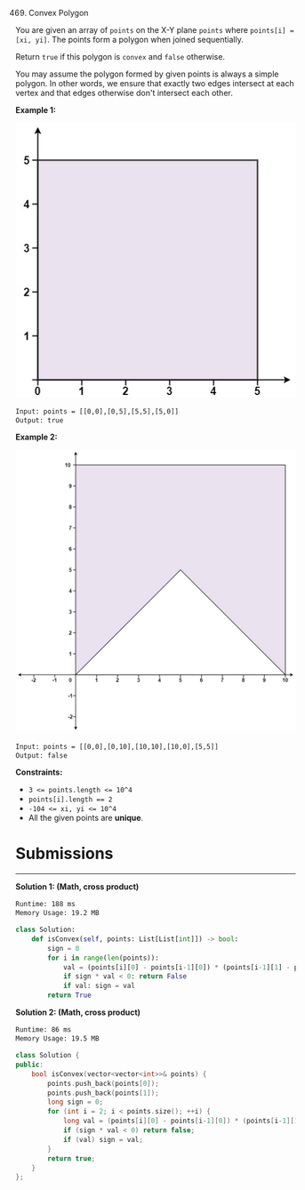 469. Convex Polygon

You are given an array of `points` on the X-Y plane `points` where `points[i] = [xi, yi]`. The points form a polygon when joined sequentially.

Return `true` if this polygon is `convex` and `false` otherwise.

You may assume the polygon formed by given points is always a simple polygon. In other words, we ensure that exactly two edges intersect at each vertex and that edges otherwise don't intersect each other.

 

**Example 1:**

![469_covpoly1-plane.jpg](img/469_covpoly1-plane.jpg)
```
Input: points = [[0,0],[0,5],[5,5],[5,0]]
Output: true
```

**Example 2:**

![469_covpoly2-plane.jpg](img/469_covpoly2-plane.jpg)
```
Input: points = [[0,0],[0,10],[10,10],[10,0],[5,5]]
Output: false
```

**Constraints:**

* `3 <= points.length <= 10^4`
* `points[i].length == 2`
* `-104 <= xi, yi <= 10^4`
* All the given points are **unique**.

# Submissions
---
**Solution 1: (Math, cross product)**
```
Runtime: 188 ms
Memory Usage: 19.2 MB
```
```python
class Solution:
    def isConvex(self, points: List[List[int]]) -> bool:
        sign = 0
        for i in range(len(points)): 
            val = (points[i][0] - points[i-1][0]) * (points[i-1][1] - points[i-2][1]) - (points[i-1][0] - points[i-2][0]) * (points[i][1] - points[i-1][1])
            if sign * val < 0: return False 
            if val: sign = val 
        return True
```

**Solution 2: (Math, cross product)**
```
Runtime: 86 ms
Memory Usage: 19.5 MB
```
```c++
class Solution {
public:
    bool isConvex(vector<vector<int>>& points) {
        points.push_back(points[0]); 
        points.push_back(points[1]); 
        long sign = 0; 
        for (int i = 2; i < points.size(); ++i) {
            long val = (points[i][0] - points[i-1][0]) * (points[i-1][1] - points[i-2][1]) - (points[i-1][0] - points[i-2][0]) * (points[i][1] - points[i-1][1]); 
            if (sign * val < 0) return false; 
            if (val) sign = val; 
        }
        return true; 
    }
};
```
